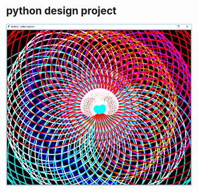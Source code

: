 <h1> python design project </h1>
<img src="https://raw.githubusercontent.com/jchung0510/Python-Design-Project/master/a%20messy%20heart.PNG">
